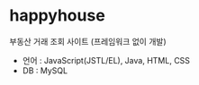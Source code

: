 # happyhouse
부동산 거래 조회 사이트
(프레임워크 없이 개발)

- 언어 : JavaScript(JSTL/EL), Java, HTML, CSS <br>
- DB : MySQL <br>
